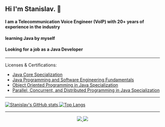 ## Hi I'm Stanislav. 👋

#### I am a Telecommunication Voice Engineer (VoIP) with 20+ years of experience in the industry
#### learning Java by myself
#### Looking for a job as a Java Developer

---

Licenses & Certifications:
* [Java Core Specialization](https://coursera.org/share/c3b56e4d583788e78ba84d15c8bb567a)
* [Java Programming and Software Engineering Fundamentals](https://www.coursera.org/account/accomplishments/specialization/N6NNP22RE2NP)
* [Object Oriented Programming in Java Specialization](https://coursera.org/share/9f823f0e2305aaa4835cd438f32a72a1)
* [Parallel, Concurrent, and Distributed Programming in Java Specialization](https://coursera.org/share/76ac23c0a90d66b3b4c76986b6271b60)

---

<a href="https://github.com/anuraghazra/github-readme-stats" target="_blank">
    <img align="center" src="https://github-readme-stats.vercel.app/api?username=ProsperousRF&count_private=true&include_all_commits=true&disable_animations=true&hide_border=true&line_height=27" alt="Stanislav's GitHub stats">
</a>

<a href="https://github.com/anuraghazra/github-readme-stats" target="_blank">
    <img align="center" src="https://github-readme-stats.vercel.app/api/top-langs/?username=ProsperousRF&hide_border=true&langs_count=3" alt="Top Langs">
</a>

---

<p align="center">
	<a href="https://twitter.com/ProsperousRF">
		<img src="https://img.shields.io/badge/Twitter-1DA1F2?style=for-the-badge&logo=twitter&logoColor=white">
	</a>
	<a href="https://www.linkedin.com/in/mrrakitov/">
		<img src="https://img.shields.io/badge/LinkedIn-0077B5?style=for-the-badge&logo=linkedin&logoColor=white">
	</a>
</p>



<!--
https://img.shields.io/badge/WhatsApp-25D366?style=for-the-badge&logo=whatsapp&logoColor=white
https://img.shields.io/badge/Telegram-2CA5E0?style=for-the-badge&logo=telegram&logoColor=white
https://img.shields.io/badge/Signal-%23039BE5.svg?&style=for-the-badge&logo=Signal&logoColor=white
https://img.shields.io/badge/Zoom-2D8CFF?style=for-the-badge&logo=zoom&logoColor=white
https://img.shields.io/badge/Facebook-1877F2?style=for-the-badge&logo=facebook&logoColor=white

https://img.shields.io/badge/LinkedIn-0077B5?style=for-the-badge&logo=linkedin&logoColor=white
https://img.shields.io/badge/PayPal-00457C?style=for-the-badge&logo=paypal&logoColor=white

<!--
**ProsperousRF/ProsperousRF** is a ✨ _special_ ✨ repository because its `README.md` (this file) appears on your GitHub profile.

Here are some ideas to get you started:

- 🔭 I’m currently working on ...
- 🌱 I’m currently learning ...
- 👯 I’m looking to collaborate on ...
- 🤔 I’m looking for help with ...
- 💬 Ask me about ...
- 📫 How to reach me: ...
- 😄 Pronouns: ...
- ⚡ Fun fact: ...
-->
